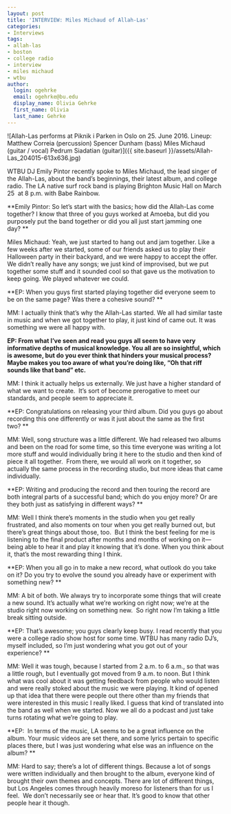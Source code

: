 ```yaml
---
layout: post
title: 'INTERVIEW: Miles Michaud of Allah-Las'
categories:
- Interviews
tags:
- allah-las
- boston
- college radio
- interview
- miles michaud
- wtbu
author:
  login: ogehrke
  email: ogehrke@bu.edu
  display_name: Olivia Gehrke
  first_name: Olivia
  last_name: Gehrke
---
```

![Allah-Las performs at Piknik i Parken in Oslo on 25. June 2016. Lineup: Matthew Correia (percussion) Spencer Dunham (bass) Miles Michaud (guitar / vocal) Pedrum Siadatian (guitar)]({{ site.baseurl }}/assets/Allah-Las_204015-613x636.jpg)

WTBU DJ Emily Pintor recently spoke to Miles Michaud, the lead singer of the Allah-Las, about the band’s beginnings, their latest album, and college radio. The LA native surf rock band is playing Brighton Music Hall on March 25  at 8 p.m. with Babe Rainbow.

**Emily Pintor: So let’s start with the basics; how did the Allah-Las come together? I know that three of you guys worked at Amoeba, but did you purposely put the band together or did you all just start jamming one day? **

Miles Michaud: Yeah, we just started to hang out and jam together. Like a few weeks after we started, some of our friends asked us to play their Halloween party in their backyard, and we were happy to accept the offer. We didn’t really have any songs; we just kind of improvised, but we put together some stuff and it sounded cool so that gave us the motivation to keep going. We played whatever we could.

**EP: When you guys first started playing together did everyone seem to be on the same page? Was there a cohesive sound? **

MM: I actually think that’s why the Allah-Las started. We all had similar taste in music and when we got together to play, it just kind of came out. It was something we were all happy with.

**EP: From what I’ve seen and read you guys all seem to have very informative depths of musical knowledge. You all are so insightful, which is awesome, but do you ever think that hinders your musical process? Maybe makes you too aware of what you’re doing like, “Oh that riff sounds like that band” etc.**

MM: I think it actually helps us externally. We just have a higher standard of what we want to create.  It’s sort of become prerogative to meet our standards, and people seem to appreciate it.

**EP: Congratulations on releasing your third album. Did you guys go about recording this one differently or was it just about the same as the first two? **

MM: Well, song structure was a little different. We had released two albums and been on the road for some time, so this time everyone was writing a lot more stuff and would individually bring it here to the studio and then kind of piece it all together.  From there, we would all work on it together, so actually the same process in the recording studio, but more ideas that came individually.

**EP: Writing and producing the record and then touring the record are both integral parts of a successful band; which do you enjoy more? Or are they both just as satisfying in different ways? **

MM: Well I think there’s moments in the studio when you get really frustrated, and also moments on tour when you get really burned out, but there’s great things about those, too.  But I think the best feeling for me is listening to the final product after months and months of working on it—being able to hear it and play it knowing that it’s done. When you think about it, that’s the most rewarding thing I think.

**EP: When you all go in to make a new record, what outlook do you take on it? Do you try to evolve the sound you already have or experiment with something new? **

MM: A bit of both. We always try to incorporate some things that will create a new sound. It’s actually what we’re working on right now; we’re at the studio right now working on something new.  So right now I’m taking a little break sitting outside.

**EP: That’s awesome; you guys clearly keep busy. I read recently that you were a college radio show host for some time. WTBU has many radio DJ’s, myself included, so I’m just wondering what you got out of your experience? **

MM: Well it was tough, because I started from 2 a.m. to 6 a.m., so that was a little rough, but I eventually got moved from 9 a.m. to noon. But I think what was cool about it was getting feedback from people who would listen and were really stoked about the music we were playing. It kind of opened up that idea that there were people out there other than my friends that were interested in this music I really liked. I guess that kind of translated into the band as well when we started. Now we all do a podcast and just take turns rotating what we’re going to play.

**EP:  In terms of the music, LA seems to be a great influence on the album. Your music videos are set there, and some lyrics pertain to specific places there, but I was just wondering what else was an influence on the album? **

MM: Hard to say; there’s a lot of different things. Because a lot of songs were written individually and then brought to the album, everyone kind of brought their own themes and concepts. There are lot of different things, but Los Angeles comes through heavily moreso for listeners than for us I feel.  We don’t necessarily see or hear that. It’s good to know that other people hear it though.